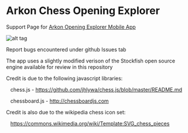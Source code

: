 # Arkon Chess Opening Explorer
Support Page for [Arkon Opening Explorer Mobile App](http://chessopeningsapp.com/)

![alt tag](https://chessopeningsappdotcom.files.wordpress.com/2016/03/scotch1_iphone5s_silver_portrait.png?w=700)

Report bugs encountered under github Issues tab

The app uses a slightly modified verison of the Stockfish open source engine available for review in this repository

Credit is due to the following javascript libraries:

&nbsp;&nbsp;&nbsp;chess.js - https://github.com/jhlywa/chess.js/blob/master/README.md

&nbsp;&nbsp;&nbsp;chessboard.js - http://chessboardjs.com

Credit is also due to the wikipedia chess icon set:

&nbsp;&nbsp;&nbsp;https://commons.wikimedia.org/wiki/Template:SVG_chess_pieces
